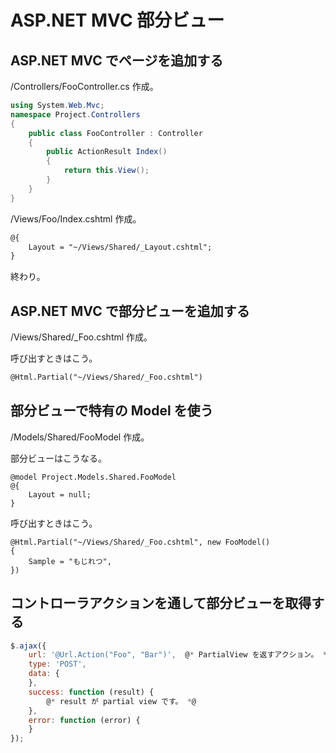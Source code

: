 ASP.NET MVC 部分ビュー
===

## ASP.NET MVC でページを追加する

/Controllers/FooController.cs 作成。

```cs
using System.Web.Mvc;
namespace Project.Controllers
{
    public class FooController : Controller
    {
        public ActionResult Index()
        {
            return this.View();
        }
    }
}
```

/Views/Foo/Index.cshtml 作成。

```html
@{
    Layout = "~/Views/Shared/_Layout.cshtml";
}
```

終わり。

## ASP.NET MVC で部分ビューを追加する

/Views/Shared/\_Foo.cshtml 作成。

呼び出すときはこう。

```html
@Html.Partial("~/Views/Shared/_Foo.cshtml")
```

## 部分ビューで特有の Model を使う

/Models/Shared/FooModel 作成。

部分ビューはこうなる。

```
@model Project.Models.Shared.FooModel
@{
    Layout = null;
}
```

呼び出すときはこう。

```
@Html.Partial("~/Views/Shared/_Foo.cshtml", new FooModel()
{
    Sample = "もじれつ",
})
```

## コントローラアクションを通して部分ビューを取得する

```JavaScript
$.ajax({
    url: '@Url.Action("Foo", "Bar")',  @* PartialView を返すアクション。 *@
    type: 'POST',
    data: {
    },
    success: function (result) {
        @* result が partial view です。 *@
    },
    error: function (error) {
    }
});
```
